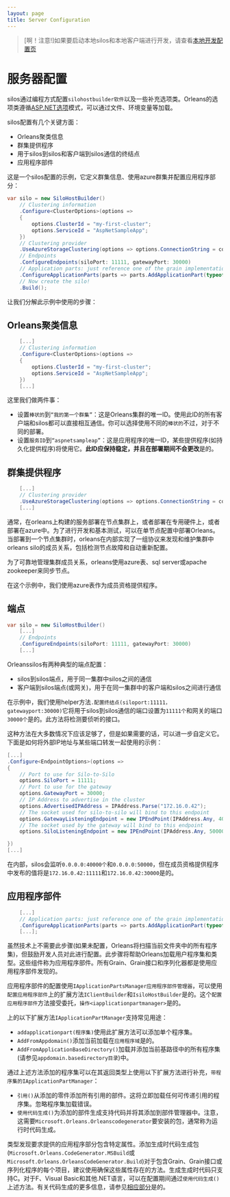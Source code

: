 ```yaml
---
layout: page
title: Server Configuration
---
```


> [啊！注意!]如果要启动本地silos和本地客户端进行开发，请查看[本地开发配置页](local_development_configuration.md)

# 服务器配置

silos通过编程方式配置`silohostbuilder软件`以及一些补充选项类。Orleans的选项类遵循[ASP.NET选项](https://docs.microsoft.com/en-us/aspnet/core/fundamentals/configuration/options)模式，可以通过文件、环境变量等加载。

silos配置有几个关键方面：

-   Orleans聚类信息
-   群集提供程序
-   用于silos到silos和客户端到silos通信的终结点
-   应用程序部件

这是一个silos配置的示例，它定义群集信息、使用azure群集并配置应用程序部分：

```csharp
var silo = new SiloHostBuilder()
    // Clustering information
    .Configure<ClusterOptions>(options =>
    {
        options.ClusterId = "my-first-cluster";
        options.ServiceId = "AspNetSampleApp";
    })
    // Clustering provider
    .UseAzureStorageClustering(options => options.ConnectionString = connectionString)
    // Endpoints
    .ConfigureEndpoints(siloPort: 11111, gatewayPort: 30000)
    // Application parts: just reference one of the grain implementations that we use
    .ConfigureApplicationParts(parts => parts.AddApplicationPart(typeof(ValueGrain).Assembly).WithReferences())
    // Now create the silo!
    .Build();
```

让我们分解此示例中使用的步骤：

## Orleans聚类信息

```csharp
    [...]
    // Clustering information
    .Configure<ClusterOptions>(options =>
    {
        options.ClusterId = "my-first-cluster";
        options.ServiceId = "AspNetSampleApp";
    })
    [...]
```

这里我们做两件事：

-   设置`棒状的`到`“我的第一个群集”`：这是Orleans集群的唯一ID。使用此ID的所有客户端和silos都可以直接相互通信。你可以选择使用不同的`棒状的`不过，对于不同的部署。
-   设置`服务ID`到`“aspnetsampleap”`：这是应用程序的唯一ID，某些提供程序(如持久化提供程序)将使用它。**此ID应保持稳定，并且在部署期间不会更改**是的。

## 群集提供程序

```csharp
    [...]
    // Clustering provider
    .UseAzureStorageClustering(options => options.ConnectionString = connectionString)
    [...]
```

通常，在orleans上构建的服务部署在节点集群上，或者部署在专用硬件上，或者部署在azure中。为了进行开发和基本测试，可以在单节点配置中部署Orleans。当部署到一个节点集群时，orleans在内部实现了一组协议来发现和维护集群中orleans silo的成员关系，包括检测节点故障和自动重新配置。

为了可靠地管理集群成员关系，orleans使用azure表、sql server或apache zookeeper来同步节点。

在这个示例中，我们使用azure表作为成员资格提供程序。

## 端点

```csharp
var silo = new SiloHostBuilder()
    [...]
    // Endpoints
    .ConfigureEndpoints(siloPort: 11111, gatewayPort: 30000)
    [...]
```

Orleanssilos有两种典型的端点配置：

-   silos到silos端点，用于同一集群中silos之间的通信
-   客户端到silos端点(或网关)，用于在同一集群中的客户端和silos之间进行通信

在示例中，我们使用helper方法`.配置终结点(siloport:11111，gatewayport:30000)`它将用于silos到silos通信的端口设置为`11111个`和网关的端口`30000个`是的。此方法将检测要侦听的接口。

这种方法在大多数情况下应该足够了，但是如果需要的话，可以进一步自定义它。下面是如何将外部IP地址与某些端口转发一起使用的示例：

```csharp
[...]
.Configure<EndpointOptions>(options =>
{
    // Port to use for Silo-to-Silo
    options.SiloPort = 11111;
    // Port to use for the gateway
    options.GatewayPort = 30000;
    // IP Address to advertise in the cluster
    options.AdvertisedIPAddress = IPAddress.Parse("172.16.0.42");
    // The socket used for silo-to-silo will bind to this endpoint
    options.GatewayListeningEndpoint = new IPEndPoint(IPAddress.Any, 40000);
    // The socket used by the gateway will bind to this endpoint
    options.SiloListeningEndpoint = new IPEndPoint(IPAddress.Any, 50000);

})
[...]
```

在内部，silos会监听`0.0.0.0:40000个`和`0.0.0.0:50000`，但在成员资格提供程序中发布的值将是`172.16.0.42:11111`和`172.16.0.42:30000`是的。

## 应用程序部件

```csharp
    [...]
    // Application parts: just reference one of the grain implementations that we use
    .ConfigureApplicationParts(parts => parts.AddApplicationPart(typeof(ValueGrain).Assembly).WithReferences())
    [...];
```

虽然技术上不需要此步骤(如果未配置，Orleans将扫描当前文件夹中的所有程序集)，但鼓励开发人员对此进行配置。此步骤将帮助Orleans加载用户程序集和类型。这些组件称为应用程序部件。所有Grain、Grain接口和序列化器都是使用应用程序部件发现的。

应用程序部件的配置使用`IApplicationPartsManager应用程序部件管理器`，可以使用`配置应用程序部件`上的扩展方法`IClientBuilder`和`IsiloHostBuilder`是的。这个`配置应用程序部件`方法接受委托，`操作<iapplicationpartmanager>`是的。

上的以下扩展方法`IApplicationPartManager`支持常见用途：

-   `addapplicationpart(程序集)`使用此扩展方法可以添加单个程序集。
-   `AddFromAppdomain()`添加当前加载在`应用程序域`是的。
-   `AddFromApplicationBaseDirectory()`加载并添加当前基路径中的所有程序集(请参见`appdomain.basedirectory目录`)中。

通过上述方法添加的程序集可以在其返回类型上使用以下扩展方法进行补充，`带程序集的IApplicationPartManager`：

-   `引用()`从添加的零件添加所有引用的部件。这将立即加载任何可传递引用的程序集。忽略程序集加载错误。
-   `使用代码生成()`为添加的部件生成支持代码并将其添加到部件管理器中。注意，这需要`Microsoft.Orleans.Orleanscodegenerator`要安装的包，通常称为运行时代码生成。

类型发现要求提供的应用程序部分包含特定属性。添加生成时代码生成包(`Microsoft.Orleans.CodeGenerator.MSBuild`或`Microsoft.Orleans.OrleansCodeGenerator.Build`)对于包含Grain、Grain接口或序列化程序的每个项目，建议使用确保这些属性存在的方法。生成生成时代码只支持C。对于F、Visual Basic和其他.NET语言，可以在配置期间通过`使用代码生成()`上述方法。有关代码生成的更多信息，请参见[相应部分](../../grains/code_generation.md)是的。
